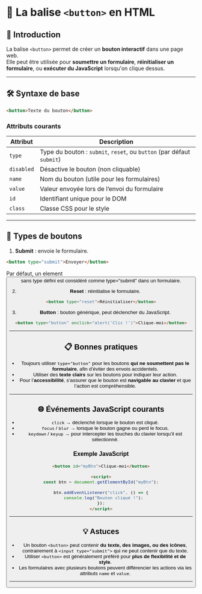# 🎯 La balise `<button>` en HTML

## 📌 Introduction

La balise `<button>` permet de créer un **bouton interactif** dans une page web.  
Elle peut être utilisée pour **soumettre un formulaire**, **réinitialiser un formulaire**, ou **exécuter du JavaScript** lorsqu'on clique dessus.

---

## 🛠️ Syntaxe de base

```html
<button>Texte du bouton</button>
```

### Attributs courants

| Attribut      | Description |
|---------------|-------------|
| `type`        | Type du bouton : `submit`, `reset`, ou `button` (par défaut `submit`) |
| `disabled`    | Désactive le bouton (non cliquable) |
| `name`        | Nom du bouton (utile pour les formulaires) |
| `value`       | Valeur envoyée lors de l’envoi du formulaire |
| `id`          | Identifiant unique pour le DOM |
| `class`       | Classe CSS pour le style |

---

## 🎯 Types de boutons

1. **Submit** : envoie le formulaire.  

```html
<button type="submit">Envoyer</button>
```

Par défaut, un element <button> sans type défini est considéré comme type="submit" dans un formulaire.

2. **Reset** : réinitialise le formulaire.  

```html
<button type="reset">Réinitialiser</button>
```

3. **Button** : bouton générique, peut déclencher du JavaScript.  

```html
<button type="button" onclick="alert('Clic !')">Clique-moi</button>
```

---

## 📋 Bonnes pratiques

- Toujours utiliser `type="button"` pour les boutons **qui ne soumettent pas le formulaire**, afin d’éviter des envois accidentels.  
- Utiliser des **texte clairs** sur les boutons pour indiquer leur action.  
- Pour l’**accessibilité**, s’assurer que le bouton est **navigable au clavier** et que l’action est compréhensible.

---

## 🌐 Événements JavaScript courants

- `click` → déclenché lorsque le bouton est cliqué.  
- `focus` / `blur` → lorsque le bouton gagne ou perd le focus.  
- `keydown` / `keyup` → pour intercepter les touches du clavier lorsqu’il est sélectionné.  

### Exemple JavaScript

```html
<button id="myBtn">Clique-moi</button>

<script>
const btn = document.getElementById("myBtn");

btn.addEventListener("click", () => {
  console.log("Bouton cliqué !");
});
</script>
```

---

## 💡 Astuces

- Un bouton `<button>` peut contenir **du texte, des images, ou des icônes**, contrairement à `<input type="submit">` qui ne peut contenir que du texte.  
- Utiliser `<button>` est généralement préféré pour **plus de flexibilité et de style**.  
- Les formulaires avec plusieurs boutons peuvent différencier les actions via les attributs `name` et `value`.

---

